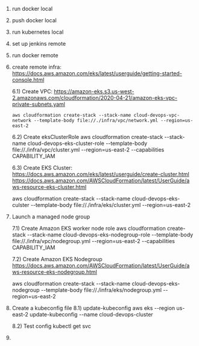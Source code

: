 1.  run docker local
2.  push docker local
3.  run kubernetes local
4.  set up jenkins remote
5.  run docker remote
6.  create remote infra:
    https://docs.aws.amazon.com/eks/latest/userguide/getting-started-console.html

    6.1) Create VPC:
    https://amazon-eks.s3.us-west-2.amazonaws.com/cloudformation/2020-04-21/amazon-eks-vpc-private-subnets.yaml

        aws cloudformation create-stack --stack-name cloud-devops-vpc-network --template-body file://./infra/vpc/network.yml --region=us-east-2

    6.2) Create eksClusterRole
        aws cloudformation create-stack --stack-name cloud-devops-eks-cluster-role --template-body file://./infra/vpc/cluster.yml --region=us-east-2 --capabilities CAPABILITY_IAM


    6.3) Create EKS Cluster:
    https://docs.aws.amazon.com/eks/latest/userguide/create-cluster.html
    https://docs.aws.amazon.com/AWSCloudFormation/latest/UserGuide/aws-resource-eks-cluster.html

    aws cloudformation create-stack --stack-name cloud-devops-eks-culster --template-body file://./infra/eks/cluster.yml --region=us-east-2


7. Launch a managed node group

   7.1) Create Amazon EKS worker node role
   aws cloudformation create-stack --stack-name cloud-devops-eks-nodegroup-role --template-body file://./infra/vpc/nodegroup.yml --region=us-east-2 --capabilities CAPABILITY_IAM

   7.2) Create Amazon EKS Nodegroup
   https://docs.aws.amazon.com/AWSCloudFormation/latest/UserGuide/aws-resource-eks-nodegroup.html

   aws cloudformation create-stack --stack-name cloud-devops-eks-nodegroup --template-body file://./infra/eks/nodegroup.yml --region=us-east-2

8. Create a kubeconfig file
   8.1) update-kubeconfig
   aws eks --region us-east-2 update-kubeconfig --name cloud-devops-cluster

   8.2) Test config
   kubectl get svc

9. 
